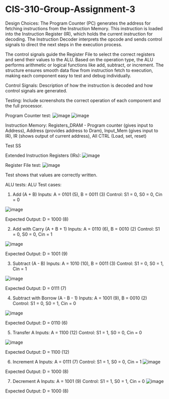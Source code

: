 # CIS-310-Group-Assignment-3

Design Choices: 
The Program Counter (PC) generates the address for fetching instructions from the Instruction Memory. This instruction is loaded into the Instruction Register (IR), which holds the current instruction for decoding. The Instruction Decoder interprets the opcode and sends control signals to direct the next steps in the execution process.

The control signals guide the Register File to select the correct registers and send their values to the ALU. Based on the operation type, the ALU performs arithmetic or logical functions like add, subtract, or increment. The structure ensures smooth data flow from instruction fetch to execution, making each component easy to test and debug individually.

Control Signals: Description of how the instruction is decoded and how control signals are generated.


Testing: Include screenshots the correct operation of each component and the full processor.

Program Counter test:
![image](https://github.com/user-attachments/assets/dee95c76-a23f-4bfd-af77-01bd1fc98833)
![image](https://github.com/user-attachments/assets/cde4174e-b33b-4a02-a37d-cc0dc29c504b)

Instruction Memory:
Registers_DRAM - Program counter (gives input to Address), Address (provides address to Dram), Input_Mem (gives input to IR), IR (shows output of current address), All CTRL (Load, set, reset)

Test SS

Extended Instruction Registers (IRs):
![image](https://github.com/user-attachments/assets/64d7e070-37da-406b-8041-6d31580cb002)


Register File test:
![image](https://github.com/user-attachments/assets/86143608-5cae-4c40-a33f-5a809af3ff32)

Test shows that values are correctly written.

ALU tests:
ALU Test cases:
1. Add (A + B)
Inputs:
A = 0101 (5), B = 0011 (3)
Control: S1 = 0, S0 = 0, Cin = 0

![image](https://github.com/user-attachments/assets/9fdca4e1-6792-487c-bff1-5cde1464dbb4)

Expected Output:
D = 1000 (8)

2. Add with Carry (A + B + 1)
Inputs:
A = 0110 (6), B = 0010 (2)
Control: S1 = 0, S0 = 0, Cin = 1

![image](https://github.com/user-attachments/assets/b43e8bfc-8801-4141-bc03-fc37e477aff3)



Expected Output:
D = 1001 (9)

3. Subtract (A - B)
Inputs:
A = 1010 (10), B = 0011 (3)
Control: S1 = 0, S0 = 1, Cin = 1

![image](https://github.com/user-attachments/assets/ce06d3af-17f6-4a45-a4df-16cb4329fcd9)


Expected Output:
D = 0111 (7)

4. Subtract with Borrow (A - B - 1)
Inputs:
A = 1001 (9), B = 0010 (2)
Control: S1 = 0, S0 = 1, Cin = 0

![image](https://github.com/user-attachments/assets/a5f901ff-bfc1-41b0-b12d-a6c9aa20b977)


Expected Output:
D = 0110 (6)

5. Transfer A
Inputs:
A = 1100 (12)
Control: S1 = 1, S0 = 0, Cin = 0

![image](https://github.com/user-attachments/assets/aef35d51-ab9d-40a8-a29e-2bb62d26270f)

Expected Output:
D = 1100 (12)

6. Increment A
Inputs:
A = 0111 (7)
Control: S1 = 1, S0 = 0, Cin = 1
![image](https://github.com/user-attachments/assets/97272b46-880a-4c76-b121-f3eb93514c82)

Expected Output:
D = 1000 (8)

7. Decrement A
Inputs:
A = 1001 (9)
Control: S1 = 1, S0 = 1, Cin = 0
![image](https://github.com/user-attachments/assets/91c33cba-f73c-4ff3-9443-ffb3d34bd1d1)

Expected Output:
D = 1000 (8)



